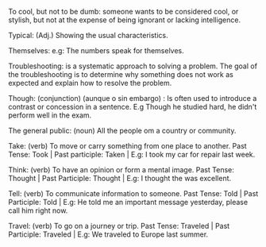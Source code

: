 To cool, but not to be dumb: someone wants to be considered cool, or stylish, but not at the expense of being ignorant or lacking intelligence.

Typical: (Adj.) Showing the usual characteristics.

Themselves: e.g: The numbers speak for themselves. 

Troubleshooting: is a systematic approach to solving a problem. The goal of the troubleshooting is to determine why something does not work as expected and explain how to resolve the problem.

Though: (conjunction) (aunque o sin embargo) : Is often used to introduce a contrast or concession in a sentence. E.g Though he studied hard, he didn't perform well in the exam.

The general public: (noun) All the people om a country or community. 

Take: (verb) To move or carry something from one place to another. Past Tense: Took | Past participle: Taken | E.g: I took my car for repair last week.

Think: (verb) To have an opinion or form a mental image. Past Tense: Thought | Past Participle: Thought | E.g: I thought the was excellent.

Tell: (verb) To communicate information to someone. Past Tense: Told | Past Participle: Told | E.g: He told me an important message yesterday, please call him right now.

Travel: (verb) To go on a journey or trip. Past Tense: Traveled | Past Participle: Traveled | E.g: We traveled to Europe last summer.